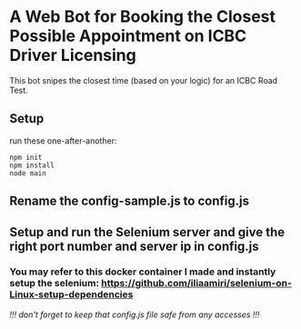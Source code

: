 # A Web Bot for Booking the Closest Possible Appointment on ICBC Driver Licensing
This bot snipes the closest time (based on your logic) for an ICBC Road Test.

## Setup
run these one-after-another:
```
npm init
npm install
node main
```

## Rename the config-sample.js to config.js 

## Setup and run the Selenium server and give the right port number and server ip in config.js

### You may refer to this docker container I made and instantly setup the selenium: https://github.com/iliaamiri/selenium-on-Linux-setup-dependencies

*!!! don't forget to keep that config.js file safe from any accesses !!!*
